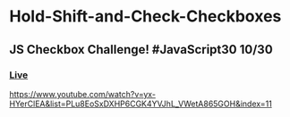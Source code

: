 # Hold-Shift-and-Check-Checkboxes
## JS Checkbox Challenge! #JavaScript30 10/30
### [Live](https://artanmerko.github.io/Hold-Shift-and-Check-Checkboxes/)
https://www.youtube.com/watch?v=yx-HYerClEA&list=PLu8EoSxDXHP6CGK4YVJhL_VWetA865GOH&index=11
